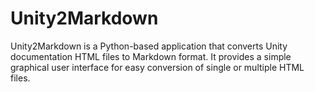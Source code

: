 # Unity2Markdown
Unity2Markdown is a Python-based application that converts Unity documentation HTML files to Markdown format. It provides a simple graphical user interface for easy conversion of single or multiple HTML files.
